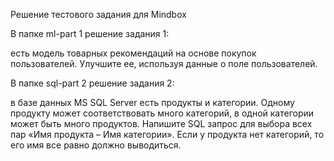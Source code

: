 Решение тестового задания для Mindbox 


В папке ml-part 1 решение задания 1: 

есть модель товарных рекомендаций на основе покупок пользователей. Улучшите ее, используя данные о поле пользователей.

В папке sql-part 2 решение задания 2: 

в базе данных MS SQL Server есть продукты и категории. Одному продукту может соответствовать много категорий, в одной категории может быть много продуктов. Напишите SQL запрос для выбора всех пар «Имя продукта – Имя категории». Если у продукта нет категорий, то его имя все равно должно выводиться.
